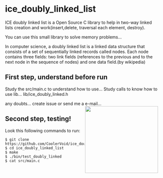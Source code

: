 # ice_doubly_linked_list
ICE doubly linked list is a Open Source C library to help in two-way linked lists creation and work(insert,delete, traversal each element, destroy).

You can use this small library to solve memory problems...

In computer science, a doubly linked list is a linked data structure that consists of a set of sequentially linked records called nodes. Each node contains three fields: two link fields (references to the previous and to the next node in the sequence of nodes) and one data field.(by wikipedia) 

First step, understand before run
--

Study the src/main.c to understand how to use...
Study calls to know how to use  lib...  lib/ice\_doubly\_linked.h

any doubts... create issue or send me a e-mail...
<img align="right" width="240" height="220" src="https://upload.wikimedia.org/wikipedia/commons/thumb/5/5e/Doubly-linked-list.svg/610px-Doubly-linked-list.svg.png">

Second step, testing!
--


Look this following commands to run:
```
$ git clone https://github.com/CoolerVoid/ice_doubly_linked_list
$ cd ice_doubly_linked_list
$ make
$ ./bin/test_doubly_linked
$ cat src/main.c
```



